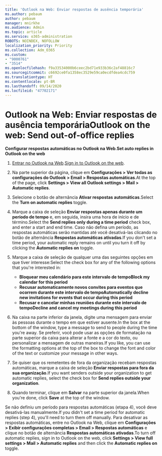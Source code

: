 ```yaml
---
title: 'Outlook na Web: Enviar respostas de ausência temporária'
ms.author: pebaum
author: pebaum
manager: mnirkhe
ms.audience: Admin
ms.topic: article
ms.service: o365-administration
ROBOTS: NOINDEX, NOFOLLOW
localization_priority: Priority
ms.collection: Adm_O365
ms.custom:
- "9000761"
- "3514"
ms.openlocfilehash: f9a33534000b6ceec2bd71e933b36c2af48816c7
ms.sourcegitcommit: c6692ce0fa1358ec3529e59ca0ecdfdea4cdc759
ms.translationtype: HT
ms.contentlocale: pt-BR
ms.lasthandoff: 09/14/2020
ms.locfileid: "47702171"
---
```

# <a name="outlook-on-the-web-send-out-of-office-replies"></a><span data-ttu-id="f9cc5-102">Outlook na Web: Enviar respostas de ausência temporária</span><span class="sxs-lookup"><span data-stu-id="f9cc5-102">Outlook on the web: Send out-of-office replies</span></span>

<span data-ttu-id="f9cc5-103">**Configurar respostas automáticas no Outlook na Web**.</span><span class="sxs-lookup"><span data-stu-id="f9cc5-103">**Set auto replies in Outlook on the web**</span></span>

1. <span data-ttu-id="f9cc5-104">[Entrar no Outlook na Web](https://support.office.com/article/how-to-sign-in-to-outlook-on-the-web-763fab4d-0138-4814-b450-37fc286bcb79).</span><span class="sxs-lookup"><span data-stu-id="f9cc5-104">[Sign in to Outlook on the web](https://support.office.com/article/how-to-sign-in-to-outlook-on-the-web-763fab4d-0138-4814-b450-37fc286bcb79).</span></span>

2. <span data-ttu-id="f9cc5-105">Na parte superior da página, clique em **Configurações > Ver todas as configurações do Outlook > Email > Respostas automáticas**.</span><span class="sxs-lookup"><span data-stu-id="f9cc5-105">At the top of the page, click **Settings > View all Outlook settings > Mail > Automatic replies**.</span></span>

3. <span data-ttu-id="f9cc5-106">Selecione o botão de alternância **Ativar respostas automáticas**.</span><span class="sxs-lookup"><span data-stu-id="f9cc5-106">Select the **Turn on automatic replies** toggle.</span></span>

4. <span data-ttu-id="f9cc5-107">Marque a caixa de seleção **Enviar respostas apenas durante um período de tempo** e, em seguida, insira uma hora de início e de término.</span><span class="sxs-lookup"><span data-stu-id="f9cc5-107">Select the **Send replies only during a time period** check box, and enter a start and end time.</span></span> <span data-ttu-id="f9cc5-108">Caso não defina um período, as respostas automáticas serão mantidas até você desativá-las clicando no botão de alternância **Respostas automáticas ativadas**.</span><span class="sxs-lookup"><span data-stu-id="f9cc5-108">If you don't set a time period, your automatic reply remains on until you turn it off by clicking the **Automatic replies on** toggle.</span></span>

5. <span data-ttu-id="f9cc5-109">Marque a caixa de seleção de qualquer uma das seguintes opções em que tiver interesse:</span><span class="sxs-lookup"><span data-stu-id="f9cc5-109">Select the check box for any of the following options that you're interested in:</span></span>
    - <span data-ttu-id="f9cc5-110">**Bloquear meu calendário para este intervalo de tempo**</span><span class="sxs-lookup"><span data-stu-id="f9cc5-110">**Block my calendar for this period**</span></span>
    - <span data-ttu-id="f9cc5-111">**Recusar automaticamente novos convites para eventos que ocorrem durante este intervalo de tempo**</span><span class="sxs-lookup"><span data-stu-id="f9cc5-111">**Automatically decline new invitations for events that occur during this period**</span></span>
    - <span data-ttu-id="f9cc5-112">**Recusar e cancelar minhas reuniões durante este intervalo de tempo**</span><span class="sxs-lookup"><span data-stu-id="f9cc5-112">**Decline and cancel my meetings during this period**</span></span>

6. <span data-ttu-id="f9cc5-113">Na caixa na parte inferior da janela, digite uma mensagem para enviar às pessoas durante o tempo em que estiver ausente.</span><span class="sxs-lookup"><span data-stu-id="f9cc5-113">In the box at the bottom of the window, type a message to send to people during the time you're away.</span></span> <span data-ttu-id="f9cc5-114">Se preferir, você pode usar as opções de formatação na parte superior da caixa para alterar a fonte e a cor do texto, ou personalizar a mensagem de outras maneiras.</span><span class="sxs-lookup"><span data-stu-id="f9cc5-114">If you like, you can use the formatting options at the top of the box to change the font and color of the text or customize your message in other ways.</span></span>

7. <span data-ttu-id="f9cc5-115">Se quiser que os remetentes de fora da organização recebam respostas automáticas, marque a caixa de seleção **Enviar respostas para fora da sua organização**.</span><span class="sxs-lookup"><span data-stu-id="f9cc5-115">If you want senders outside your organization to get automatic replies, select the check box for **Send replies outside your organization**.</span></span>

8. <span data-ttu-id="f9cc5-116">Quando terminar, clique em **Salvar** na parte superior da janela.</span><span class="sxs-lookup"><span data-stu-id="f9cc5-116">When you're done, click **Save** at the top of the window.</span></span>

<span data-ttu-id="f9cc5-117">Se não definiu um período para respostas automáticas (etapa 4), você deve desativá-las manualmente.</span><span class="sxs-lookup"><span data-stu-id="f9cc5-117">If you didn't set a time period for automatic replies (step 4), you'll need to turn them off manually.</span></span> <span data-ttu-id="f9cc5-118">Para desativar as respostas automáticas, entre no Outlook na Web, clique em **Configurações > Exibir configurações completas > Email > Respostas automáticas** e clique no botão de alternância **Respostas automáticas ativadas**.</span><span class="sxs-lookup"><span data-stu-id="f9cc5-118">To turn off automatic replies, sign in to Outlook on the web, click **Settings > View full settings > Mail > Automatic replies** and then click the **Automatic replies on** toggle.</span></span>

